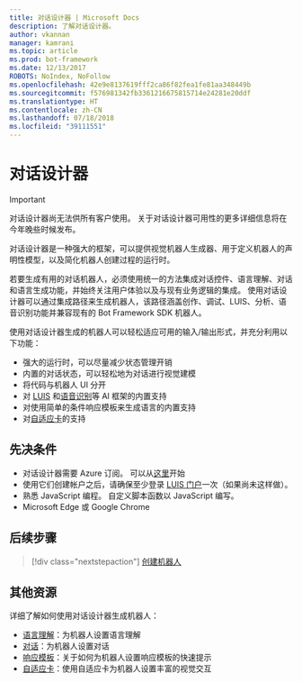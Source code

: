 ```yaml
---
title: 对话设计器 | Microsoft Docs
description: 了解对话设计器。
author: vkannan
manager: kamrani
ms.topic: article
ms.prod: bot-framework
ms.date: 12/13/2017
ROBOTS: NoIndex, NoFollow
ms.openlocfilehash: 42e9e8137619fff2ca86f82fea1fe81aa348449b
ms.sourcegitcommit: f576981342fb3361216675815714e24281e20ddf
ms.translationtype: HT
ms.contentlocale: zh-CN
ms.lasthandoff: 07/18/2018
ms.locfileid: "39111551"
---
```

# <a name="conversation-designer"></a>对话设计器
> [!IMPORTANT]
> 对话设计器尚无法供所有客户使用。 关于对话设计器可用性的更多详细信息将在今年晚些时候发布。

对话设计器是一种强大的框架，可以提供视觉机器人生成器、用于定义机器人的声明性模型，以及简化机器人创建过程的运行时。

若要生成有用的对话机器人，必须使用统一的方法集成对话控件、语言理解、对话和语言生成功能，并始终关注用户体验以及与现有业务逻辑的集成。 使用对话设计器可以通过集成路径来生成机器人，该路径涵盖创作、调试、LUIS、分析、语音识别功能并兼容现有的 Bot Framework SDK 机器人。

使用对话设计器生成的机器人可以轻松适应可用的输入/输出形式，并充分利用以下功能： 

- 强大的运行时，可以尽量减少状态管理开销
- 内置的对话状态，可以轻松地为对话进行视觉建模
- 将代码与机器人 UI 分开
- 对 <a href="https://luis.ai" target="_blank">LUIS</a> 和<a href="https://www.microsoft.com/cognitive-services/en-us/speech-api" target="_blank">语音识别</a>等 AI 框架的内置支持
- 对使用简单的条件响应模板来生成语言的内置支持
- 对[自适应卡](conversation-designer-adaptive-cards.md)的支持

## <a name="prerequisites"></a>先决条件

- 对话设计器需要 Azure 订阅。 可以从<a href="https://azure.microsoft.com/en-us/" target="_blank">这里</a>开始
- 使用它们创建帐户之后，请确保至少登录 [LUIS 门户](https://luis.ai)一次（如果尚未这样做）。
- 熟悉 JavaScript 编程。 自定义脚本函数以 JavaScript 编写。
- Microsoft Edge 或 Google Chrome

## <a name="next-steps"></a>后续步骤
> [!div class="nextstepaction"]
> [创建机器人](conversation-designer-create-bot.md)

## <a name="additional-resources"></a>其他资源
详细了解如何使用对话设计器生成机器人：
- [语言理解](conversation-designer-luis.md)：为机器人设置语言理解
- [对话](conversation-designer-dialogues.md)：为机器人设置对话
- [响应模板](conversation-designer-response-templates.md)：关于如何为机器人设置响应模板的快速提示
- [自适应卡](conversation-designer-adaptive-cards.md)：使用自适应卡为机器人设置丰富的视觉交互
